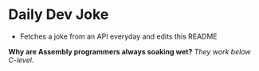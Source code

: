 
# Daily Dev Joke

- Fetches a joke from an API everyday and edits this README

**Why are Assembly programmers always soaking wet?**
*They work below C-level.*